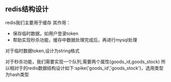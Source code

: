 ## redis结构设计
redis我们主要用于缓存
其作用：
- 保存临时数据，如用户登录token
- 帮助实现秒杀功能，缓存中数据处理完成后，再进行mysql处理

对于临时数据token,设计为string格式

对于秒杀功能，我们需要实现一个队列,需要两个属性(goods_id,goods_stock)
所以相对于的redis数据结构设计如下:spike('goods_id','goods_stock')，选用类型为hash类型